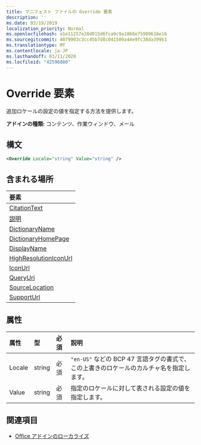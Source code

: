 ```yaml
---
title: マニフェスト ファイルの Override 要素
description: ''
ms.date: 03/19/2019
localization_priority: Normal
ms.openlocfilehash: a1e11257e28d015d6fca9c9a1868e75989616e16
ms.sourcegitcommit: 4079903c3cc45b7d8c041509a44e9fc38da399b1
ms.translationtype: MT
ms.contentlocale: ja-JP
ms.lasthandoff: 03/11/2020
ms.locfileid: "42596880"
---
```

# <a name="override-element"></a>Override 要素

追加ロケールの設定の値を指定する方法を提供します。

**アドインの種類:** コンテンツ、作業ウィンドウ、メール

## <a name="syntax"></a>構文

```XML
<Override Locale="string" Value="string" />
```

## <a name="contained-in"></a>含まれる場所

|**要素**|
|:-----|
|[CitationText](citationtext.md)|
|[説明](description.md)|
|[DictionaryName](dictionaryname.md)|
|[DictionaryHomePage](dictionaryhomepage.md)|
|[DisplayName](displayname.md)|
|[HighResolutionIconUrl](highresolutioniconurl.md)|
|[IconUrl](iconurl.md)|
|[QueryUri](queryuri.md)|
|[SourceLocation](sourcelocation.md)|
|[SupportUrl](supporturl.md)|

## <a name="attributes"></a>属性

|**属性**|**型**|**必須**|**説明**|
|:-----|:-----|:-----|:-----|
|Locale|string|必須|`"en-US"` などの BCP 47 言語タグの書式で、この上書きのロケールのカルチャ名を指定します。|
|Value|string|必須|指定のロケールに対して表される設定の値を指定します。|

## <a name="see-also"></a>関連項目

- [Office アドインのローカライズ](../../develop/localization.md)

